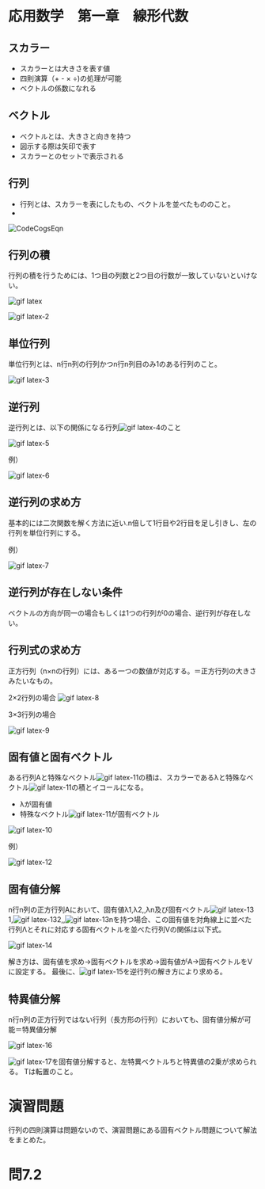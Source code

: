 # 応用数学　第一章　線形代数

## スカラー
- スカラーとは大きさを表す値
- 四則演算（+ - × ÷)の処理が可能
- ベクトルの係数になれる

## ベクトル
- ベクトルとは、大きさと向きを持つ
- 図示する際は矢印で表す
- スカラーとのセットで表示される

## 行列
- 行列とは、スカラーを表にしたもの、ベクトルを並べたもののこと。
- 
![CodeCogsEqn](https://user-images.githubusercontent.com/85814165/138547835-4e9ebe4e-e3e3-45c8-a457-7efc522958c0.gif)

## 行列の積
行列の積を行うためには、1つ目の列数と2つ目の行数が一致していないといけない。

![gif latex](https://user-images.githubusercontent.com/85814165/138548178-cd3bdc05-76f9-4b0d-94bf-a24bca855f87.gif)

![gif latex-2](https://user-images.githubusercontent.com/85814165/138548268-d14ddbba-fb3d-4ec7-95ce-b4d0d86a65bd.gif)

## 単位行列
単位行列とは、n行n列の行列かつn行n列目のみ1のある行列のこと。

![gif latex-3](https://user-images.githubusercontent.com/85814165/138548384-98bc850c-837f-4208-b463-66d8e2b7b8be.gif)

## 逆行列
逆行列とは、以下の関係になる行列![gif latex-4](https://user-images.githubusercontent.com/85814165/138548414-3bba5c62-a1a4-440f-bffd-e90f1abc8661.gif)のこと

![gif latex-5](https://user-images.githubusercontent.com/85814165/138548441-29bed48b-7b49-4970-92e3-d18749140ada.gif)

例）

![gif latex-6](https://user-images.githubusercontent.com/85814165/138548493-3fbfc6f9-a0ec-4709-bd29-47e45a4d6afa.gif)

## 逆行列の求め方
基本的には二次関数を解く方法に近い.n倍して1行目や2行目を足し引きし、左の行列を単位行列にする。

例）

![gif latex-7](https://user-images.githubusercontent.com/85814165/138548906-d5ed2773-bf3b-49d6-89dd-f9a7d65912a6.gif)

## 逆行列が存在しない条件
ベクトルの方向が同一の場合もしくは1つの行列が0の場合、逆行列が存在しない。

## 行列式の求め方
正方行列（n×nの行列）には、ある一つの数値が対応する。＝正方行列の大きさみたいなもの。

2×2行列の場合
![gif latex-8](https://user-images.githubusercontent.com/85814165/138549163-d2cd86cd-de88-4289-abff-78e6cf9d2112.gif)

3×3行列の場合

![gif latex-9](https://user-images.githubusercontent.com/85814165/138549255-6978a867-388b-4482-aee9-49448e015624.gif)

## 固有値と固有ベクトル
ある行列Aと特殊なベクトル![gif latex-11](https://user-images.githubusercontent.com/85814165/138549328-998a64e5-3214-4ecc-857e-af2f8065983a.gif)の積は、スカラーであるλと特殊なベクトル![gif latex-11](https://user-images.githubusercontent.com/85814165/138549342-bd5b3185-0161-4126-afe3-751df9a15516.gif)の積とイコールになる。

- λが固有値
- 特殊なベクトル![gif latex-11](https://user-images.githubusercontent.com/85814165/138549377-72fdad4f-372f-4de1-81ee-3e4f5e84f841.gif)が固有ベクトル

![gif latex-10](https://user-images.githubusercontent.com/85814165/138549299-661c756c-de7f-43be-a5ef-12696728c478.gif)

例）

![gif latex-12](https://user-images.githubusercontent.com/85814165/138552768-2a263ac5-c804-4eaf-b0d7-fabd1e20e24f.gif)

## 固有値分解
n行n列の正方行列Aにおいて、固有値λ1,λ2,,λn及び固有ベクトル![gif latex-13](https://user-images.githubusercontent.com/85814165/138552843-17b9fc94-35a8-45fe-8209-18d392e185f8.gif)1,![gif latex-13](https://user-images.githubusercontent.com/85814165/138552843-17b9fc94-35a8-45fe-8209-18d392e185f8.gif)2,,![gif latex-13](https://user-images.githubusercontent.com/85814165/138552843-17b9fc94-35a8-45fe-8209-18d392e185f8.gif)nを持つ場合、この固有値を対角線上に並べた行列Λとそれに対応する固有ベクトルを並べた行列Vの関係は以下式。

![gif latex-14](https://user-images.githubusercontent.com/85814165/138552940-32d9bf68-5ee6-44fa-8b62-e0ae2006c596.gif)

解き方は、固有値を求め→固有ベクトルを求め→固有値がA→固有ベクトルをVに設定する。
最後に、![gif latex-15](https://user-images.githubusercontent.com/85814165/138553007-06cde37d-af29-4c1a-938d-aff15d0b64ce.gif)を逆行列の解き方により求める。

## 特異値分解
n行n列の正方行列ではない行列（長方形の行列）においても、固有値分解が可能＝特異値分解

![gif latex-16](https://user-images.githubusercontent.com/85814165/138553214-029c44e8-b356-455b-9780-ee8c5c26a037.gif)

![gif latex-17](https://user-images.githubusercontent.com/85814165/138553225-26f1f064-05bb-4ae0-8992-0e30607e2f3d.gif)を固有値分解すると、左特異ベクトルちと特異値の2乗が求められる。
Tは転置のこと。

# 演習問題
行列の四則演算は問題ないので、演習問題にある固有ベクトル問題について解法をまとめた。

# 問7.2

